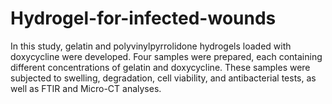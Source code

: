 # Hydrogel-for-infected-wounds
In this study, gelatin and polyvinylpyrrolidone hydrogels loaded with doxycycline were developed. Four samples were prepared, each containing different concentrations of gelatin and doxycycline. These samples were subjected to swelling, degradation, cell viability, and antibacterial tests, as well as FTIR and Micro-CT analyses.
